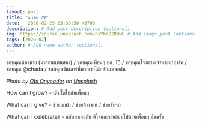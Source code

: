 ```yaml
---
layout: post
title: "เสาร์ที่ 29"
date:   2020-02-29 23:38:50 +0700
description: # Add post description (optional)
img: https://source.unsplash.com/nsYboB2RDwU # Add image post (optional)
tags: [2020-02]
author: # Add name author (optional)
---
```

ขอบคุณน้องมาย (มาสอนแทนสอง) / ขอบคุณเพื่อนๆ บด. 15 / ขอบคุณโรงแรมเจ้าพระยาปาร์ค / ขอบคุณ @chada / ขอบคุณวันเสาร์ที่พวกเราได้กลับมาเจอกัน

*Photo by [Obi Onyeador](https://unsplash.com/@thenewmalcolm) on [Unsplash](https://unsplash.com)*

<i class="fa fa-child" style="color:plum"></i>

How can I grow? - เติบโตไปกับเพื่อนๆ

What can I give? - ช่วยยกผ้า / ช่วยล้างจาน / ช่วยขับรถ

What can I celebrate? - กลับมาเจอกัน ดีใจและรายล้อมไปด้วยเพื่อนๆ อีกครั้ง
